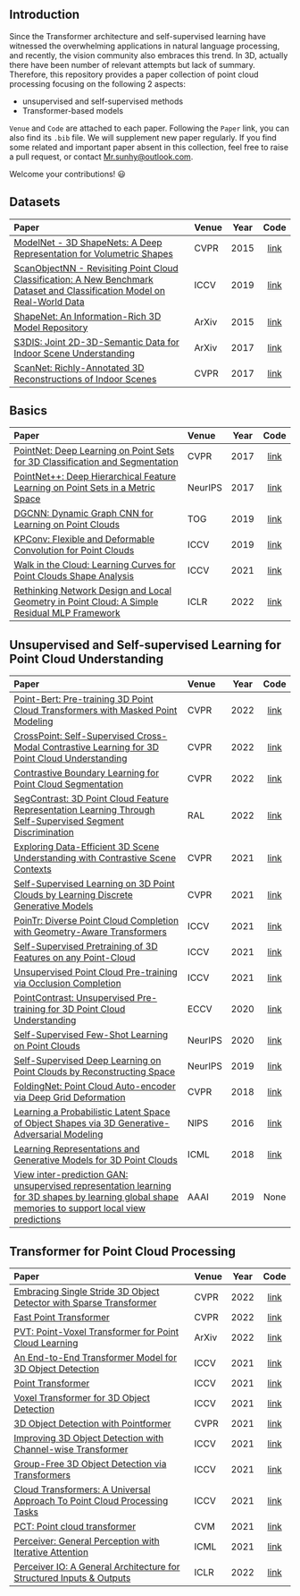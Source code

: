 ## Introduction
Since the Transformer architecture and self-supervised learning have witnessed the overwhelming applications 
in natural language processing, 
and recently, the vision community also embraces this trend. 
In 3D, actually there have been number of relevant attempts but lack of summary. 
Therefore, this repository provides a paper collection of point cloud processing focusing on the following 2 aspects: 

* unsupervised and self-supervised methods 
* Transformer-based models

`Venue` and `Code` are attached to each paper. Following the `Paper` link, you can also find its `.bib` file. 
We will supplement new paper regularly. If you find some related and important paper absent in this collection, 
feel free to raise a pull request, or contact Mr.sunhy@outlook.com. 

Welcome your contributions! :smiley:

## Datasets
| Paper      | Venue | Year | Code |
| :----------- | :----------- | :-----------: | :-----------: |
| [ModelNet - 3D ShapeNets: A Deep Representation for Volumetric Shapes](https://openaccess.thecvf.com/content_cvpr_2015/html/Wu_3D_ShapeNets_A_2015_CVPR_paper.html) | CVPR | 2015 | [link](https://shapenet.org/) |
| [ScanObjectNN - Revisiting Point Cloud Classification: A New Benchmark Dataset and Classification Model on Real-World Data](https://openaccess.thecvf.com/content_ICCV_2019/html/Uy_Revisiting_Point_Cloud_Classification_A_New_Benchmark_Dataset_and_Classification_ICCV_2019_paper.html) | ICCV | 2019 | [link](https://hkust-vgd.github.io/scanobjectnn/) |
| [ShapeNet: An Information-Rich 3D Model Repository](https://arxiv.org/abs/1512.03012) | ArXiv | 2015 | [link](https://shapenet.org/) |
| [S3DIS: Joint 2D-3D-Semantic Data for Indoor Scene Understanding](http://buildingparser.stanford.edu/dataset.html) | ArXiv | 2017 | [link](https://github.com/alexsax/2D-3D-Semantics) |
| [ScanNet: Richly-Annotated 3D Reconstructions of Indoor Scenes](https://openaccess.thecvf.com/content_cvpr_2017/html/Dai_ScanNet_Richly-Annotated_3D_CVPR_2017_paper.html) | CVPR | 2017 | [link](http://www.scan-net.org/) |


## Basics
| Paper      | Venue | Year | Code |
| :----------- | :----------- | :-----------: | :-----------: |
| [PointNet: Deep Learning on Point Sets for 3D Classification and Segmentation](https://openaccess.thecvf.com/content_cvpr_2017/html/Qi_PointNet_Deep_Learning_CVPR_2017_paper.html) | CVPR | 2017 | [link](https://github.com/yanx27/Pointnet_Pointnet2_pytorch) |
| [PointNet++: Deep Hierarchical Feature Learning on Point Sets in a Metric Space](https://papers.nips.cc/paper/2017/hash/d8bf84be3800d12f74d8b05e9b89836f-Abstract.html) | NeurIPS | 2017 | [link](https://github.com/yanx27/Pointnet_Pointnet2_pytorch) |
| [DGCNN: Dynamic Graph CNN for Learning on Point Clouds](https://dl.acm.org/doi/10.1145/3326362) | TOG | 2019 | [link](https://github.com/WangYueFt/dgcnn) |
| [KPConv: Flexible and Deformable Convolution for Point Clouds](https://openaccess.thecvf.com/content_ICCV_2019/html/Thomas_KPConv_Flexible_and_Deformable_Convolution_for_Point_Clouds_ICCV_2019_paper.html) | ICCV | 2019 | [link](https://github.com/HuguesTHOMAS/KPConv) |
| [Walk in the Cloud: Learning Curves for Point Clouds Shape Analysis](https://openaccess.thecvf.com/content/ICCV2021/html/Xiang_Walk_in_the_Cloud_Learning_Curves_for_Point_Clouds_Shape_ICCV_2021_paper.html) | ICCV | 2021 | [link](https://github.com/tiangexiang/CurveNet) |
| [Rethinking Network Design and Local Geometry in Point Cloud: A Simple Residual MLP Framework](https://openreview.net/forum?id=3Pbra-_u76D) | ICLR | 2022 | [link](https://github.com/ma-xu/pointMLP-pytorch) |


## Unsupervised and Self-supervised Learning for Point Cloud Understanding
| Paper      | Venue | Year | Code |
| :----------- | :----------- | :-----------: | :-----------: |
| [Point-Bert: Pre-training 3D Point Cloud Transformers with Masked Point Modeling](https://openaccess.thecvf.com/content/CVPR2022/papers/Yu_Point-BERT_Pre-Training_3D_Point_Cloud_Transformers_With_Masked_Point_Modeling_CVPR_2022_paper.pdf) | CVPR | 2022 | [link](https://github.com/lulutang0608/Point-BERT) |
| [CrossPoint: Self-Supervised Cross-Modal Contrastive Learning for 3D Point Cloud Understanding](https://openaccess.thecvf.com/content/CVPR2022/papers/Afham_CrossPoint_Self-Supervised_Cross-Modal_Contrastive_Learning_for_3D_Point_Cloud_Understanding_CVPR_2022_paper.pdf) | CVPR | 2022 | [link](https://github.com/MohamedAfham/CrossPoint) |
| [Contrastive Boundary Learning for Point Cloud Segmentation](https://openaccess.thecvf.com/content/CVPR2022/papers/Tang_Contrastive_Boundary_Learning_for_Point_Cloud_Segmentation_CVPR_2022_paper.pdf) | CVPR | 2022 | [link](https://github.com/LiyaoTang/contrastBoundary) |
| [SegContrast: 3D Point Cloud Feature Representation Learning Through Self-Supervised Segment Discrimination](https://ieeexplore.ieee.org/document/9681336/) | RAL | 2022 | [link](https://github.com/PRBonn/segcontrast) |
| [Exploring Data-Efficient 3D Scene Understanding with Contrastive Scene Contexts](https://openaccess.thecvf.com/content/CVPR2021/html/Hou_Exploring_Data-Efficient_3D_Scene_Understanding_With_Contrastive_Scene_Contexts_CVPR_2021_paper.html) | CVPR | 2021 | [link](https://github.com/facebookresearch/ContrastiveSceneContexts) |
| [Self-Supervised Learning on 3D Point Clouds by Learning Discrete Generative Models](https://openaccess.thecvf.com/content/CVPR2021/html/Eckart_Self-Supervised_Learning_on_3D_Point_Clouds_by_Learning_Discrete_Generative_CVPR_2021_paper.html) | CVPR | 2021 | [link]() |
| [PoinTr: Diverse Point Cloud Completion with Geometry-Aware Transformers](https://openaccess.thecvf.com/content/ICCV2021/html/Yu_PoinTr_Diverse_Point_Cloud_Completion_With_Geometry-Aware_Transformers_ICCV_2021_paper.html) | ICCV | 2021 | [link](https://github.com/yuxumin/PoinTr) |
| [Self-Supervised Pretraining of 3D Features on any Point-Cloud](https://openaccess.thecvf.com/content/ICCV2021/html/Zhang_Self-Supervised_Pretraining_of_3D_Features_on_Any_Point-Cloud_ICCV_2021_paper.html) | ICCV | 2021 | [link](https://github.com/facebookresearch/DepthContrast) |
| [Unsupervised Point Cloud Pre-training via Occlusion Completion](https://openaccess.thecvf.com/content/ICCV2021/html/Wang_Unsupervised_Point_Cloud_Pre-Training_via_Occlusion_Completion_ICCV_2021_paper.html) | ICCV | 2021 | [link](https://github.com/hansen7/OcCo) |
| [PointContrast: Unsupervised Pre-training for 3D Point Cloud Understanding](https://link.springer.com/chapter/10.1007/978-3-030-58580-8_34) | ECCV | 2020 | [link](https://github.com/facebookresearch/PointContrast) |
| [Self-Supervised Few-Shot Learning on Point Clouds](https://proceedings.neurips.cc/paper/2020/hash/50c1f44e426560f3f2cdcb3e19e39903-Abstract.html) | NeurIPS | 2020 | [link](https://github.com/charusharma1991/SSL_PointClouds) |
| [Self-Supervised Deep Learning on Point Clouds by Reconstructing Space](https://papers.nips.cc/paper/2019/hash/993edc98ca87f7e08494eec37fa836f7-Abstract.html) | NeurIPS | 2019 | [link]() |
| [FoldingNet: Point Cloud Auto-encoder via Deep Grid Deformation](https://openaccess.thecvf.com/content_cvpr_2018/html/Yang_FoldingNet_Point_Cloud_CVPR_2018_paper.html) | CVPR | 2018 | [link](https://github.com/AnTao97/UnsupervisedPointCloudReconstruction) |
| [Learning a Probabilistic Latent Space of Object Shapes via 3D Generative-Adversarial Modeling](https://papers.nips.cc/paper/2016/hash/44f683a84163b3523afe57c2e008bc8c-Abstract.html) | NIPS | 2016 | [link](https://github.com/black0017/3D-GAN-pytorch) |
| [Learning Representations and Generative Models for 3D Point Clouds](http://proceedings.mlr.press/v80/achlioptas18a.html) | ICML | 2018 | [link](https://github.com/optas/latent_3d_points) |
| [View inter-prediction GAN: unsupervised representation learning for 3D shapes by learning global shape memories to support local view predictions](https://dl.acm.org/doi/10.1609/aaai.v33i01.33018376) | AAAI | 2019 | None |


## Transformer for Point Cloud Processing
| Paper      | Venue | Year | Code |
| :----------- | :----------- | :-----------: | :-----------: |
| [Embracing Single Stride 3D Object Detector with Sparse Transformer](https://openaccess.thecvf.com/content/CVPR2022/papers/Fan_Embracing_Single_Stride_3D_Object_Detector_With_Sparse_Transformer_CVPR_2022_paper.pdf) | CVPR | 2022 | [link](https://github.com/TuSimple/SST) |
| [Fast Point Transformer](https://arxiv.org/abs/2112.04702) | CVPR | 2022 | [link](https://github.com/POSTECH-CVLab/FastPointTransformer) |
| [PVT: Point-Voxel Transformer for Point Cloud Learning](https://openaccess.thecvf.com/content/CVPR2022/papers/Park_Fast_Point_Transformer_CVPR_2022_paper.pdf) | ArXiv | 2022 | [link](https://github.com/HaochengWan/PVThttps://github.com/HaochengWan/PVT) |
| [An End-to-End Transformer Model for 3D Object Detection](https://openaccess.thecvf.com/content/ICCV2021/html/Misra_An_End-to-End_Transformer_Model_for_3D_Object_Detection_ICCV_2021_paper.html) | ICCV | 2021 | [link](https://github.com/facebookresearch/3detr) |
| [Point Transformer](https://openaccess.thecvf.com/content/ICCV2021/html/Zhao_Point_Transformer_ICCV_2021_paper.html) | ICCV | 2021 | [link](https://github.com/qq456cvb/Point-Transformers) |
| [Voxel Transformer for 3D Object Detection](https://openaccess.thecvf.com/content/ICCV2021/html/Mao_Voxel_Transformer_for_3D_Object_Detection_ICCV_2021_paper.html) | ICCV | 2021 | [link](https://github.com/PointsCoder/VOTR) |
| [3D Object Detection with Pointformer](https://openaccess.thecvf.com/content/CVPR2021/html/Pan_3D_Object_Detection_With_Pointformer_CVPR_2021_paper.html) | CVPR | 2021 | [link](https://github.com/Vladimir2506/Pointformer) |
| [Improving 3D Object Detection with Channel-wise Transformer](https://openaccess.thecvf.com/content/ICCV2021/html/Sheng_Improving_3D_Object_Detection_With_Channel-Wise_Transformer_ICCV_2021_paper.html) | ICCV | 2021 | [link](https://github.com/hlsheng1/CT3D) |
| [Group-Free 3D Object Detection via Transformers](https://openaccess.thecvf.com/content/ICCV2021/html/Liu_Group-Free_3D_Object_Detection_via_Transformers_ICCV_2021_paper.html) | ICCV | 2021 | [link](https://github.com/zeliu98/Group-Free-3D) |
| [Cloud Transformers: A Universal Approach To Point Cloud Processing Tasks](https://openaccess.thecvf.com/content/ICCV2021/html/Mazur_Cloud_Transformers_A_Universal_Approach_to_Point_Cloud_Processing_Tasks_ICCV_2021_paper.html) | ICCV | 2021 | [link](https://github.com/saic-vul/cloud_transformers) |
| [PCT: Point cloud transformer](https://link.springer.com/article/10.1007/s41095-021-0229-5) | CVM | 2021 | [link](https://github.com/Strawberry-Eat-Mango/PCT_Pytorch) |
| [Perceiver: General Perception with Iterative Attention](http://proceedings.mlr.press/v139/jaegle21a.html) | ICML | 2021 | [link](https://github.com/deepmind/deepmind-research) |
| [Perceiver IO: A General Architecture for Structured Inputs & Outputs](https://openreview.net/forum?id=fILj7WpI-g) | ICLR | 2022 | [link](https://github.com/krasserm/perceiver-io) |
